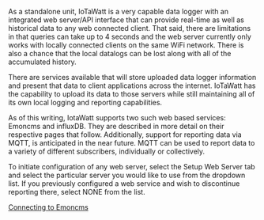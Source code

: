 As a standalone unit, IoTaWatt is a very capable data logger with an integrated web server/API interface that can provide real-time as well as historical data to any web connected client. That said, there are limitations in that queries can take up to 4 seconds and the web server currently only works with locally connected clients on the same WiFi network. There is also a chance that the local datalogs can be lost along with all of the accumulated history.

There are services available that will store uploaded data logger information and present that data to client applications across the internet. IoTaWatt has the capability to upload its data to those servers while still maintaining all of its own local logging and reporting capabilities.

As of this writing, IotaWatt supports two such web based services: Emoncms and influxDB.  They are described in more detail on their respective pages that follow.  Additionally, support for reporting data via MQTT, is anticipated in the near future.  MQTT can be used to report data to a variety of different subscribers, individually or collectively.

To initiate configuration of any web server, select the Setup Web Server tab and select the particular server you would like to use from the dropdown list. If you previously configured a web service and wish to discontinue reporting there, select NONE from the list.

[Connecting to Emoncms](https://github.com/boblemaire/IoTaWatt/wiki/Connecting-to-eMonCMS)
